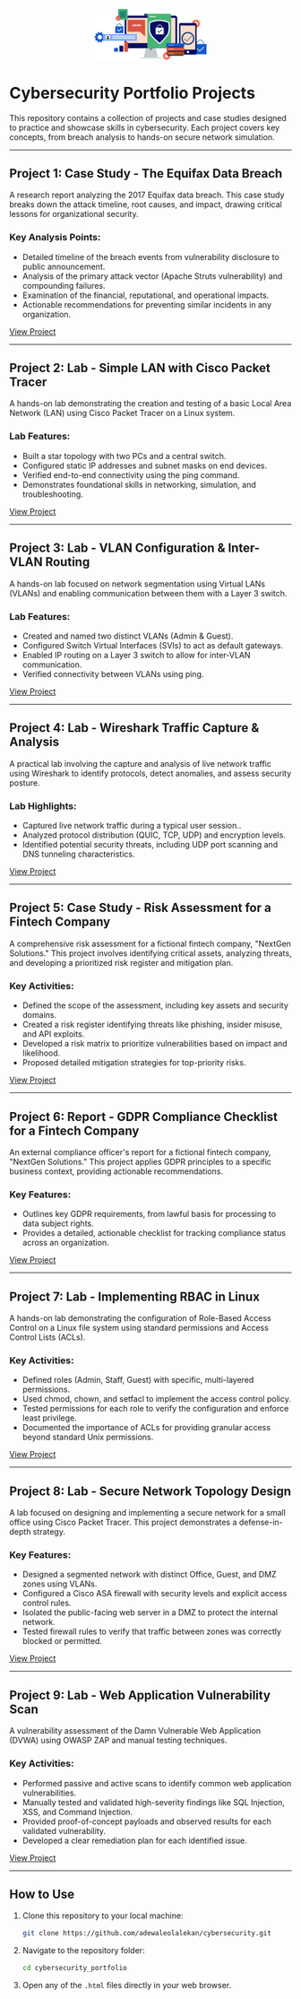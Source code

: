 <p align="center">
  <img src="logo.png" width="200">
</p>


# Cybersecurity Portfolio Projects

This repository contains a collection of projects and case studies designed to practice and showcase skills in cybersecurity. Each project covers key concepts, from breach analysis to hands-on secure network simulation.

---

## Project 1: Case Study - The Equifax Data Breach
A research report analyzing the 2017 Equifax data breach. This case study breaks down the attack timeline, root causes, and impact, drawing critical lessons for organizational security.

### Key Analysis Points:
- Detailed timeline of the breach events from vulnerability disclosure to public announcement.
- Analysis of the primary attack vector (Apache Struts vulnerability) and compounding failures.
- Examination of the financial, reputational, and operational impacts.
- Actionable recommendations for preventing similar incidents in any organization.

[View Project](https://adewaleolalekan.github.io/cybersecurity_portfolio/equifax_data_breach/)

---

## Project 2: Lab - Simple LAN with Cisco Packet Tracer
A hands-on lab demonstrating the creation and testing of a basic Local Area Network (LAN) using Cisco Packet Tracer on a Linux system.

### Lab Features:
- Built a star topology with two PCs and a central switch.
- Configured static IP addresses and subnet masks on end devices.
- Verified end-to-end connectivity using the ping command.
- Demonstrates foundational skills in networking, simulation, and troubleshooting.

[View Project](https://adewaleolalekan.github.io/cybersecurity_portfolio/simple_network/)

---

## Project 3: Lab - VLAN Configuration & Inter-VLAN Routing
A hands-on lab focused on network segmentation using Virtual LANs (VLANs) and enabling communication between them with a Layer 3 switch.

### Lab Features:
- Created and named two distinct VLANs (Admin & Guest).
- Configured Switch Virtual Interfaces (SVIs) to act as default gateways.
- Enabled IP routing on a Layer 3 switch to allow for inter-VLAN communication.
- Verified connectivity between VLANs using ping.

[View Project](https://adewaleolalekan.github.io/cybersecurity_portfolio/inter_vlan/)

---

## Project 4: Lab - Wireshark Traffic Capture & Analysis
A practical lab involving the capture and analysis of live network traffic using Wireshark to identify protocols, detect anomalies, and assess security posture.

### Lab Highlights:
- Captured live network traffic during a typical user session..
- Analyzed protocol distribution (QUIC, TCP, UDP) and encryption levels.
- Identified potential security threats, including UDP port scanning and DNS tunneling characteristics.

[View Project](https://adewaleolalekan.github.io/cybersecurity_portfolio/wireshark_traffic_analysis/)

---

## Project 5: Case Study - Risk Assessment for a Fintech Company
A comprehensive risk assessment for a fictional fintech company, "NextGen Solutions." This project involves identifying critical assets, analyzing threats, and developing a prioritized risk register and mitigation plan.

### Key Activities:
- Defined the scope of the assessment, including key assets and security domains.
- Created a risk register identifying threats like phishing, insider misuse, and API exploits.
- Developed a risk matrix to prioritize vulnerabilities based on impact and likelihood.
- Proposed detailed mitigation strategies for top-priority risks.

[View Project](https://adewaleolalekan.github.io/cybersecurity_portfolio/basic_risk_assessment/)

---

## Project 6: Report - GDPR Compliance Checklist for a Fintech Company
An external compliance officer's report for a fictional fintech company, "NextGen Solutions." This project applies GDPR principles to a specific business context, providing actionable recommendations.

### Key Features:
- Outlines key GDPR requirements, from lawful basis for processing to data subject rights.
- Provides a detailed, actionable checklist for tracking compliance status across an organization.

[View Project](https://adewaleolalekan.github.io/cybersecurity_portfolio/gdpr_checklist/)

---

## Project 7: Lab - Implementing RBAC in Linux
A hands-on lab demonstrating the configuration of Role-Based Access Control on a Linux file system using standard permissions and Access Control Lists (ACLs).

### Key Activities:
- Defined roles (Admin, Staff, Guest) with specific, multi-layered permissions.
- Used chmod, chown, and setfacl to implement the access control policy.
- Tested permissions for each role to verify the configuration and enforce least privilege.
- Documented the importance of ACLs for providing granular access beyond standard Unix permissions.

[View Project](https://adewaleolalekan.github.io/cybersecurity_portfolio/rbac/)

---

## Project 8: Lab - Secure Network Topology Design
A lab focused on designing and implementing a secure network for a small office using Cisco Packet Tracer. This project demonstrates a defense-in-depth strategy.

### Key Features:
- Designed a segmented network with distinct Office, Guest, and DMZ zones using VLANs.
- Configured a Cisco ASA firewall with security levels and explicit access control rules.
- Isolated the public-facing web server in a DMZ to protect the internal network.
- Tested firewall rules to verify that traffic between zones was correctly blocked or permitted.

[View Project](https://adewaleolalekan.github.io/cybersecurity_portfolio/secure_network/)

---

## Project 9: Lab - Web Application Vulnerability Scan
A vulnerability assessment of the Damn Vulnerable Web Application (DVWA) using OWASP ZAP and manual testing techniques.

### Key Activities:
- Performed passive and active scans to identify common web application vulnerabilities.
- Manually tested and validated high-severity findings like SQL Injection, XSS, and Command Injection.
- Provided proof-of-concept payloads and observed results for each validated vulnerability.
- Developed a clear remediation plan for each identified issue.

[View Project](https://adewaleolalekan.github.io/cybersecurity_portfolio/zap_vulnerability_scan/)

---

## How to Use
1. Clone this repository to your local machine:
   ```bash
   git clone https://github.com/adewaleolalekan/cybersecurity.git

2. Navigate to the repository folder:
   ```bash
   cd cybersecurity_portfolio

3. Open any of the <code>.html</code> files directly in your web browser.
